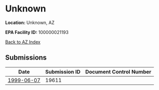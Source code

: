 # Unknown

**Location:** Unknown, AZ

**EPA Facility ID:** 100000021193

[Back to AZ Index](../../index.md)

## Submissions

| Date | Submission ID | Document Control Number |
|------|--------------|-------------------------|
| [1999-06-07](submissions/19611.md) | 19611 |  |

